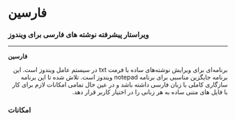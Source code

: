 
# فارسین
### ویراستار پیشرفته نوشته های فارسی برای ویندوز
---
**فارسین**

<div dir="rtl">
برنامه‌ای برای ویرایش نوشته‌های ساده با فرمت txt در سیستم عامل ویندوز است.
این برنامه جایگزین مناسبی برای برنامه notepad ویندوز است. تلاش شده تا این برنامه سازگاری کاملی با زبان فارسی داشته باشد و در عین حال تمامی امکانات لازم برای کار با فایل های متنی ساده به هر زبانی را در اختیار کاربر قرار دهد.
</div>

### امکانات

